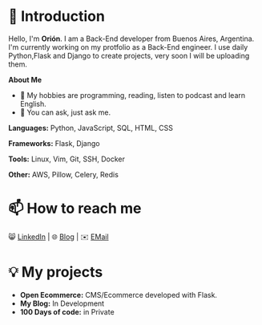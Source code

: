 # 👋 Introduction
Hello, I'm **Orión**. I am a Back-End developer from Buenos Aires, Argentina. 
I'm currently working on my protfolio as a Back-End engineer.
I use daily Python,Flask and Django to create projects, very soon I will be uploading them.

**About Me**
- 🤔 My hobbies are programming, reading, listen to podcast and learn English.
- 💬 You can ask, just ask me.

**Languages:**
Python, JavaScript, SQL, HTML, CSS

**Frameworks:**
Flask, Django

**Tools:**
Linux, Vim, Git, SSH, Docker

**Other:**
AWS, Pillow, Celery, Redis

# 📫 How to reach me
😸 [LinkedIn](https://github.com/27b#Comming-Soon) |
🌐 [Blog](https://github.com/27b#Comming-Soon) |
✉️ [EMail](https://github.com/27b#Comming-Soon)

# 💡 My projects
- **Open Ecommerce:** CMS/Ecommerce developed with Flask.
- **My Blog:** In Development
- **100 Days of code:** in Private


<!--
**27b/27b** is a ✨ _special_ ✨ repository because its `README.md` (this file) appears on your GitHub profile.

Here are some ideas to get you started:

- 🔭 I’m currently working on ...
- 🌱 I’m currently learning ...
- 👯 I’m looking to collaborate on ...
- 🤔 I’m looking for help with ...
- 💬 Ask me about ...
- 📫 How to reach me: ...
- 😄 Pronouns: ...
- ⚡ Fun fact: ...
-->
